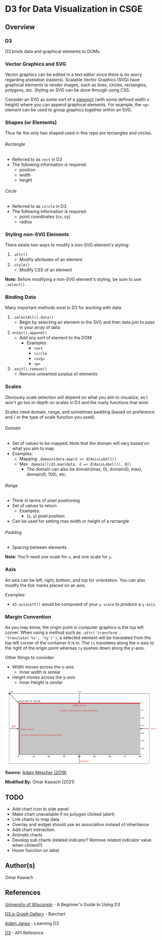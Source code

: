 # D3 for Data Visualization in CSGE

## Overview

### D3

D3 binds data and graphical elements to DOMs. 

### Vector Graphics and SVG

Vector graphics can be edited in a text editor since there is no worry regarding pixelation (rasters). Scalable Vector Graphics (SVG) have graphical elements to render images, such as lines, circles, rectangles, polygons, etc. Styling an SVG can be done through using CSS. 

Consider an SVG as some sort of a [viewport](https://en.wikipedia.org/wiki/Viewport) (with some defined width x height) where you can append graphical elements. For example, the ```<g>``` element can be used to group graphics together within an SVG. 

### Shapes (or Elements)

Thus far the only two shaped used in this repo are rectangles and circles.

###### Rectangle 
- Referred to as ```rect``` in D3
- The following information is required:
  - position
  - width
  - height

###### Circle
- Referred to as ```circle``` in D3
- The following information is required:
  - point coordinates (cx, cy)
  - radius

### Styling non-SVG Elements

There exists two ways to modify a non-SVG element's styling: 

1. ```.attr()```
   - Modify attributes of an element 
2. ```.style()```
   - Modify CSS of an element

**Note:** Before modifying a non-SVG element's styling, be sure to use ```.select()```. 

### Binding Data

Many important methods exist in D3 for working with data:

1. ```.selectAll().data()```
   - Begin by selecting an element in the SVG and then data join to pass in your array of data
2. ```enter().append()```
   - Add any sort of element to the DOM
     - Examples: 
       - ```rect```
       - ```circle```
       - ```<svg>```
       - ```<p>```
3. ```.exit().remove()``` 
   - Remove unwanted surplus of elements 

### Scales

Obviously scale selection will depend on what you aim to visualize, so I won't go too in-depth on scales in D3 and the many functions that exist. 

Scales need domain, range, and sometimes padding (based on preference and / or the type of scale function you used). 

###### Domain
- Set of values to be mapped. Note that the domain will vary based on what you aim to map
- Examples:
  - Mapping ```.domain(data.map(d => d[AxisLabel]))```
  - Max ```.domain([(d3.max(data, d => d[AxisLabel])), 0])```
    - The domain can also be domain(max, 0), domain(0, max), domain(0, 100), etc. 

###### Range 
- Think in terms of pixel positioning
- Set of values to return 
  - Examples:
    - (x, y) pixel position
- Can be used for setting max width or height of a rectangle 

###### Padding
- Spacing between elements

**Note:** You'll need one scale for ```x```, and one scale for ```y```. 

### Axis

An axis can be left, right, bottom, and top for orientation. You can also modify the tick marks placed on an axis. 

Examples:
- ```d3.axisLeft()``` would be composed of your ```y scale``` to produce a ```y-axis```.

### Margin Convention 

As you may know, the origin point in computer graphics is the top left corner. When using a method such as  ```.attr('transform', 'translate('tx', 'ty')')```, a selected element will be translated from the top left corner of the container it is in. The ```tx``` translates along the x-axis to the right of the origin point whereas ```ty``` pushes down along the y-axis.

Other things to consider:
- Width moves across the x-axis
  - Inner width is similar
- Height moves across the y-axis
  - Inner Height is similar

![](./Margin.png)

**Source:** [Adam Mescher (2019)](https://gist.github.com/AdamMescher/d6f432d169743937f191cab778462d38)

**Modified By:** Omar Kawach (2021)

## TODO
- Add chart icon to side panel
- Make chart unavailable if no polygon clicked (alert)
- Link charts to map data
- Overlay and widget should use an association instead of inheritance 
- Add chart interaction 
- Animate charts
- Develop sub charts (related indicator? Remove related indicator value when clicked?)
- Hover function on label

## Author(s)

Omar Kawach

## References

[University of Wisconsin](https://website.education.wisc.edu/~swu28/d3t/concept.html) - A Beginner's Guide to Using D3

[D3.js Graph Gallery](https://www.d3-graph-gallery.com/barplot) - Barchart

[Adam Janes](https://davidwalsh.name/learning-d3) - Learning D3

[D3](https://github.com/d3/d3/blob/master/API.md) - API Reference
